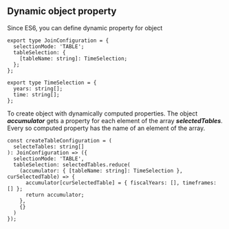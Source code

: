 ## Dynamic object property
Since ES6, you can define dynamic property for object
```
export type JoinConfiguration = {
  selectionMode: 'TABLE';
  tableSelection: {
    [tableName: string]: TimeSelection;
  };
};

export type TimeSelection = {
  years: string[];
  time: string[];
};
```

To create object with dynamically computed properties. The object ___accumulator___ gets a property for each element 
of the array ___selectedTables___. Every so computed property has the name of an element of the array.

```
const createTableConfiguration = (
  selecteTables: string[]
): JoinConfiguration => ({
  selectionMode: 'TABLE',
  tableSelection: selectedTables.reduce(
    (accumulator: { [tableName: string]: TimeSelection }, curSelectedTable) => {
      accumulator[curSelectedTable] = { fiscalYears: [], timeframes: [] };
      return accumulator;
    },
    {}
  )
});
```
